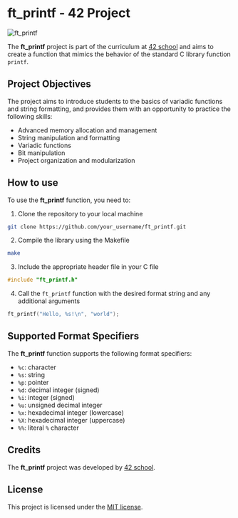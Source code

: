 
# ft_printf - 42 Project

![ft_printf](https://img.shields.io/badge/ft_printf-42-success)

The **ft_printf** project is part of the curriculum at [42 school](https://www.42adel.org.au) and aims to create a function that mimics the behavior of the standard C library function `printf`.

## Project Objectives

The project aims to introduce students to the basics of variadic functions and string formatting, and provides them with an opportunity to practice the following skills:
- Advanced memory allocation and management
- String manipulation and formatting
- Variadic functions
- Bit manipulation
- Project organization and modularization

## How to use

To use the **ft_printf** function, you need to:
1. Clone the repository to your local machine
```bash
git clone https://github.com/your_username/ft_printf.git
```

2. Compile the library using the Makefile
```bash
make
```

3. Include the appropriate header file in your C file
```c
#include "ft_printf.h"
```

4. Call the `ft_printf` function with the desired format string and any additional arguments
```c
ft_printf("Hello, %s!\n", "world");
```

## Supported Format Specifiers

The **ft_printf** function supports the following format specifiers:
- `%c`: character
- `%s`: string
- `%p`: pointer
- `%d`: decimal integer (signed)
- `%i`: integer (signed)
- `%u`: unsigned decimal integer
- `%x`: hexadecimal integer (lowercase)
- `%X`: hexadecimal integer (uppercase)
- `%%`: literal `%` character

## Credits

The **ft_printf** project was developed by [42 school](https://www.42adel.org.au).

## License

This project is licensed under the [MIT license](https://opensource.org/licenses/MIT).
